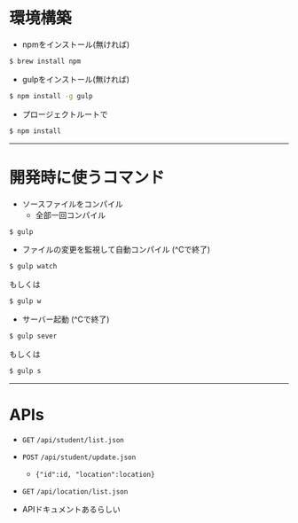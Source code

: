 # 環境構築

- npmをインストール(無ければ)

```sh
$ brew install npm
```

- gulpをインストール(無ければ)

```sh
$ npm install -g gulp
```

- プロージェクトルートで

```sh
$ npm install
```

---

# 開発時に使うコマンド
- ソースファイルをコンパイル
  - 全部一回コンパイル

```sh
$ gulp
```

  - ファイルの変更を監視して自動コンパイル (^Cで終了)

```sh
$ gulp watch
```

  もしくは

```sh
$ gulp w
```

  - サーバー起動 (^Cで終了)

```sh
$ gulp sever
```

  もしくは

```sh
$ gulp s
```

---

# APIs

- `GET` `/api/student/list.json`
- `POST` `/api/student/update.json`
  - `{"id":id, "location":location}`
- `GET` `/api/location/list.json`

- APIドキュメントあるらしい
